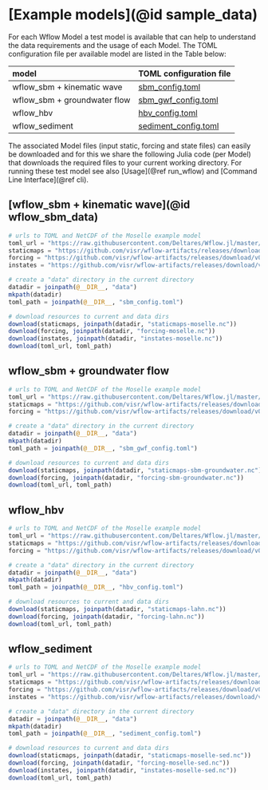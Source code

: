 # [Example models](@id sample_data)

For each Wflow Model a test model is available that can help to understand the data
requirements and the usage of each Model. The TOML configuration file per available model
are listed in the Table below:

|  model  | TOML configuration file |
|:--------------- | ------------------|
| wflow\_sbm + kinematic wave | [sbm_config.toml](https://raw.githubusercontent.com/Deltares/Wflow.jl/master/test/sbm_config.toml) |      
| wflow\_sbm + groundwater flow | [sbm\_gwf\_config.toml](https://raw.githubusercontent.com/Deltares/Wflow.jl/master/test/sbm_gwf_config.toml) | 
| wflow\_hbv | [hbv_config.toml](https://raw.githubusercontent.com/Deltares/Wflow.jl/master/test/hbv_config.toml) | 
| wflow_sediment | [sediment_config.toml](https://raw.githubusercontent.com/Deltares/Wflow.jl/master/test/sediment_config.toml) |

The associated Model files (input static, forcing and state files) can easily be downloaded
and for this we share the following Julia code (per Model) that downloads the required files
to your current working directory. For running these test model see also [Usage](@ref run_wflow)
and [Command Line Interface](@ref cli).

## [wflow\_sbm + kinematic wave](@id wflow_sbm_data)
```julia
# urls to TOML and NetCDF of the Moselle example model
toml_url = "https://raw.githubusercontent.com/Deltares/Wflow.jl/master/test/sbm_config.toml"
staticmaps = "https://github.com/visr/wflow-artifacts/releases/download/v0.2.7/staticmaps-moselle.nc"
forcing = "https://github.com/visr/wflow-artifacts/releases/download/v0.2.6/forcing-moselle.nc"
instates = "https://github.com/visr/wflow-artifacts/releases/download/v0.2.6/instates-moselle.nc"

# create a "data" directory in the current directory
datadir = joinpath(@__DIR__, "data")
mkpath(datadir)
toml_path = joinpath(@__DIR__, "sbm_config.toml")

# download resources to current and data dirs
download(staticmaps, joinpath(datadir, "staticmaps-moselle.nc"))
download(forcing, joinpath(datadir, "forcing-moselle.nc"))
download(instates, joinpath(datadir, "instates-moselle.nc"))
download(toml_url, toml_path)
```

## wflow\_sbm + groundwater flow
```julia
# urls to TOML and NetCDF of the Moselle example model
toml_url = "https://raw.githubusercontent.com/Deltares/Wflow.jl/master/test/sbm_gwf_config.toml"
staticmaps = "https://github.com/visr/wflow-artifacts/releases/download/v0.2.2/staticmaps-sbm-groundwater.nc"
forcing = "https://github.com/visr/wflow-artifacts/releases/download/v0.2.1/forcing-sbm-groundwater.nc"

# create a "data" directory in the current directory
datadir = joinpath(@__DIR__, "data")
mkpath(datadir)
toml_path = joinpath(@__DIR__, "sbm_gwf_config.toml")

# download resources to current and data dirs
download(staticmaps, joinpath(datadir, "staticmaps-sbm-groundwater.nc"))
download(forcing, joinpath(datadir, "forcing-sbm-groundwater.nc"))
download(toml_url, toml_path)
```

## wflow\_hbv
```julia
# urls to TOML and NetCDF of the Moselle example model
toml_url = "https://raw.githubusercontent.com/Deltares/Wflow.jl/master/test/hbv_config.toml"
staticmaps = "https://github.com/visr/wflow-artifacts/releases/download/v0.2.1/staticmaps-lahn.nc"
forcing = "https://github.com/visr/wflow-artifacts/releases/download/v0.2.0/forcing-lahn.nc"

# create a "data" directory in the current directory
datadir = joinpath(@__DIR__, "data")
mkpath(datadir)
toml_path = joinpath(@__DIR__, "hbv_config.toml")

# download resources to current and data dirs
download(staticmaps, joinpath(datadir, "staticmaps-lahn.nc"))
download(forcing, joinpath(datadir, "forcing-lahn.nc"))
download(toml_url, toml_path)
```

## wflow\_sediment
```julia
# urls to TOML and NetCDF of the Moselle example model
toml_url = "https://raw.githubusercontent.com/Deltares/Wflow.jl/master/test/sediment_config.toml"
staticmaps = "https://github.com/visr/wflow-artifacts/releases/download/v0.2.3/staticmaps-moselle-sed.nc"
forcing = "https://github.com/visr/wflow-artifacts/releases/download/v0.2.3/forcing-moselle-sed.nc"
instates = "https://github.com/visr/wflow-artifacts/releases/download/v0.2.0/instates-moselle-sed.nc"

# create a "data" directory in the current directory
datadir = joinpath(@__DIR__, "data")
mkpath(datadir)
toml_path = joinpath(@__DIR__, "sediment_config.toml")

# download resources to current and data dirs
download(staticmaps, joinpath(datadir, "staticmaps-moselle-sed.nc"))
download(forcing, joinpath(datadir, "forcing-moselle-sed.nc"))
download(instates, joinpath(datadir, "instates-moselle-sed.nc"))
download(toml_url, toml_path)
```